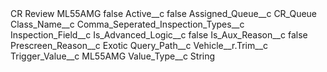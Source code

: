 <?xml version="1.0" encoding="UTF-8"?>
<CustomMetadata xmlns="http://soap.sforce.com/2006/04/metadata" xmlns:xsi="http://www.w3.org/2001/XMLSchema-instance" xmlns:xsd="http://www.w3.org/2001/XMLSchema">
    <label>CR Review ML55AMG</label>
    <protected>false</protected>
    <values>
        <field>Active__c</field>
        <value xsi:type="xsd:boolean">false</value>
    </values>
    <values>
        <field>Assigned_Queue__c</field>
        <value xsi:type="xsd:string">CR_Queue</value>
    </values>
    <values>
        <field>Class_Name__c</field>
        <value xsi:nil="true"/>
    </values>
    <values>
        <field>Comma_Seperated_Inspection_Types__c</field>
        <value xsi:nil="true"/>
    </values>
    <values>
        <field>Inspection_Field__c</field>
        <value xsi:nil="true"/>
    </values>
    <values>
        <field>Is_Advanced_Logic__c</field>
        <value xsi:type="xsd:boolean">false</value>
    </values>
    <values>
        <field>Is_Aux_Reason__c</field>
        <value xsi:type="xsd:boolean">false</value>
    </values>
    <values>
        <field>Prescreen_Reason__c</field>
        <value xsi:type="xsd:string">Exotic</value>
    </values>
    <values>
        <field>Query_Path__c</field>
        <value xsi:type="xsd:string">Vehicle__r.Trim__c</value>
    </values>
    <values>
        <field>Trigger_Value__c</field>
        <value xsi:type="xsd:string">ML55AMG</value>
    </values>
    <values>
        <field>Value_Type__c</field>
        <value xsi:type="xsd:string">String</value>
    </values>
</CustomMetadata>
